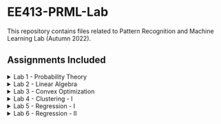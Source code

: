 # EE413-PRML-Lab

This repository contains files related to Pattern Recognition and Machine Learning Lab (Autumn 2022).

## Assignments Included
<details> 
  <summary> Lab 1 - Probability Theory </summary>
  
  1. Sampling from Uniform Distribution
  2. Sampling from Gaussian Distribution
  3. Categorical Sampling
  4. Central Limit Theorem
  5. Computing &pi; using Sampling
  6. Monty Hall Problem
  
</details>
  
<details> 
  <summary> Lab 2 - Linear Algebra </summary>
  
  1. System of Equations: Full Rank, Square Matrix
  2. System of Equations: Full Rank, Non-Square Matrix
  3. System of Equations: Non-Full Rank Matrix
  
</details>

<details> 
  <summary> Lab 3 - Convex Optimization </summary>
  
  1. Minimizing $f(x) = x^{2} + x + 2$
  2. Minimizing $f(x) = xsinx$
  3. Minimizing $f(x, y) = x^{2} + y^{2} + 2x + 2y$
  4. Minimizing $f(x, y) = xsinx + ysiny$
  
</details>

<details> 
  <summary> Lab 4 - Clustering - I </summary>
  
  1. K-Means Clustering
  2. Gaussian Mixture Model
  
</details>

<details> 
  <summary> Lab 5 - Regression - I </summary>
  
  1. Fitting of a Line
  2. Fitting of a Plane
  3. Fitting of an M-Dimensional Hyperplane
  4. Salary Prediction using Regression
  
</details>

<details> 
  <summary> Lab 6 - Regression - II </summary>
  
  1. Polynomial Regression
  2. The Shortcomings of Linear Regression
  3. Logistic Regression
  4. Classification of Circular-Separated data using LogReg
  5. MultiClass Logistic Regression
  
</details>
